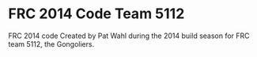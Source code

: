 FRC 2014 Code Team 5112
=======================

FRC 2014 code
Created by Pat Wahl during the 2014 build season for FRC team 5112, the Gongoliers.
